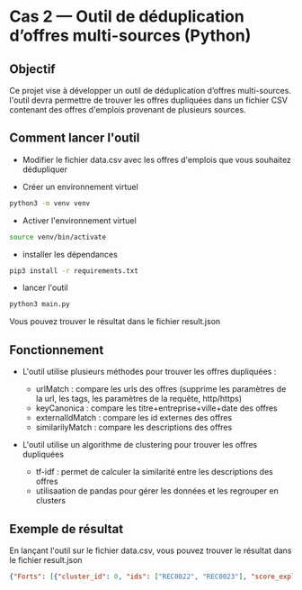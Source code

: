 # Cas 2 — Outil de déduplication d’offres multi-sources (Python)

## Objectif

Ce projet vise à développer un outil de déduplication d’offres multi-sources. l'outil devra permettre de trouver les offres dupliquées dans un fichier CSV contenant des offres d'emplois provenant de plusieurs sources.

## Comment lancer l'outil

- Modifier le fichier data.csv avec les offres d'emplois que vous souhaitez dédupliquer

- Créer un environnement virtuel
```bash
python3 -m venv venv
```

- Activer l'environnement virtuel
```bash
source venv/bin/activate
```

- installer les dépendances
```bash
pip3 install -r requirements.txt
```

- lancer l'outil
```bash
python3 main.py
```

Vous pouvez trouver le résultat dans le fichier result.json

## Fonctionnement

- L'outil utilise plusieurs méthodes pour trouver les offres dupliquées :
    - urlMatch : compare les urls des offres (supprime les paramètres de la url, les tags, les paramètres de la requête, http/https)
    - keyCanonica : compare les titre+entreprise+ville+date des offres
    - externalIdMatch : compare les id externes des offres
    - similarilyMatch : compare les descriptions des offres

- L'outil utilise un algorithme de clustering pour trouver les offres dupliquées
    - tf-idf : permet de calculer la similarité entre les descriptions des offres
    - utilisaation de pandas pour gérer les données et les regrouper en clusters


## Exemple de résultat

En lançant l'outil sur le fichier data.csv, vous pouvez trouver le résultat dans le fichier result.json

```json
{"Forts": [{"cluster_id": 0, "ids": ["REC0022", "REC0023"], "score_explicatif": "url_match"}, {"cluster_id": 1, "ids": ["REC0039", "REC0040"], "score_explicatif": "url_match"}, {"cluster_id": 4, "ids": ["REC0031", "REC0032"], "score_explicatif": "url_match"}, {"cluster_id": 5, "ids": ["REC0020", "REC0021"], "score_explicatif": "url_match"}, {"cluster_id": 7, "ids": ["REC0016", "REC0017"], "score_explicatif": "url_match"}, {"cluster_id": 10, "ids": ["REC0027", "REC0028"], "score_explicatif": "url_match"}, {"cluster_id": 11, "ids": ["REC0047", "REC0048", "REC0049"], "score_explicatif": "url_match"}, {"cluster_id": 12, "ids": ["REC0018", "REC0019"], "score_explicatif": "url_match"}, {"cluster_id": 13, "ids": ["REC0037", "REC0038"], "score_explicatif": "url_match"}, {"cluster_id": 14, "ids": ["REC0024", "REC0025"], "score_explicatif": "url_match"}, {"cluster_id": 15, "ids": ["REC0029", "REC0030"], "score_explicatif": "url_match"}, {"cluster_id": 18, "ids": ["REC0043", "REC0044"], "score_explicatif": "url_match"}, {"cluster_id": 23, "ids": ["REC0045", "REC0046"], "score_explicatif": "url_match"}, {"cluster_id": 24, "ids": ["REC0035", "REC0036"], "score_explicatif": "url_match"}, {"cluster_id": 26, "ids": ["REC0041", "REC0042"], "score_explicatif": "url_match"}, {"cluster_id": 30, "ids": ["REC0033", "REC0034"], "score_explicatif": "url_match"}, {"cluster_id": 3, "ids": ["REC0003", "REC0004", "REC0015"], "score_explicatif": "external_id_match"}, {"cluster_id": 6, "ids": ["REC0006", "REC0011", "REC0013"], "score_explicatif": "external_id_match"}, {"cluster_id": 7, "ids": ["REC0008", "REC0009"], "score_explicatif": "external_id_match"}, {"cluster_id": 10, "ids": ["REC0016", "REC0017"], "score_explicatif": "external_id_match"}, {"cluster_id": 11, "ids": ["REC0018", "REC0019"], "score_explicatif": "external_id_match"}, {"cluster_id": 12, "ids": ["REC0020", "REC0021"], "score_explicatif": "external_id_match"}, {"cluster_id": 13, "ids": ["REC0022", "REC0023"], "score_explicatif": "external_id_match"}, {"cluster_id": 14, "ids": ["REC0024", "REC0025"], "score_explicatif": "external_id_match"}, {"cluster_id": 16, "ids": ["REC0027", "REC0028"], "score_explicatif": "external_id_match"}, {"cluster_id": 17, "ids": ["REC0029", "REC0030"], "score_explicatif": "external_id_match"}, {"cluster_id": 18, "ids": ["REC0031", "REC0032"], "score_explicatif": "external_id_match"}, {"cluster_id": 19, "ids": ["REC0033", "REC0034"], "score_explicatif": "external_id_match"}, {"cluster_id": 20, "ids": ["REC0035", "REC0036"], "score_explicatif": "external_id_match"}, {"cluster_id": 21, "ids": ["REC0037", "REC0038"], "score_explicatif": "external_id_match"}, {"cluster_id": 22, "ids": ["REC0039", "REC0040"], "score_explicatif": "external_id_match"}, {"cluster_id": 23, "ids": ["REC0041", "REC0042"], "score_explicatif": "external_id_match"}, {"cluster_id": 24, "ids": ["REC0043", "REC0044"], "score_explicatif": "external_id_match"}, {"cluster_id": 25, "ids": ["REC0045", "REC0046"], "score_explicatif": "external_id_match"}, {"cluster_id": 26, "ids": ["REC0047", "REC0048", "REC0049"], "score_explicatif": "external_id_match"}], "Probables": [{"cluster_id": 0, "ids": ["REC0006", "REC0008", "REC0009", "REC0011", "REC0013"], "score_explicatif": "similarit\u00e9_description\u22650.85"}, {"cluster_id": 1, "ids": ["REC0031", "REC0032"], "score_explicatif": "similarit\u00e9_description\u22650.85"}, {"cluster_id": 2, "ids": ["REC0020", "REC0021"], "score_explicatif": "similarit\u00e9_description\u22650.85"}, {"cluster_id": 3, "ids": ["REC0043", "REC0044"], "score_explicatif": "similarit\u00e9_description\u22650.85"}, {"cluster_id": 4, "ids": ["REC0047", "REC0048", "REC0049"], "score_explicatif": "similarit\u00e9_description\u22650.85"}, {"cluster_id": 5, "ids": ["REC0041", "REC0042"], "score_explicatif": "similarit\u00e9_description\u22650.85"}, {"cluster_id": 6, "ids": ["REC0039", "REC0040"], "score_explicatif": "similarit\u00e9_description\u22650.85"}, {"cluster_id": 7, "ids": ["REC0029", "REC0030"], "score_explicatif": "similarit\u00e9_description\u22650.85"}, {"cluster_id": 8, "ids": ["REC0033", "REC0034"], "score_explicatif": "similarit\u00e9_description\u22650.85"}, {"cluster_id": 9, "ids": ["REC0024", "REC0025"], "score_explicatif": "similarit\u00e9_description\u22650.85"}, {"cluster_id": 10, "ids": ["REC0022", "REC0023"], "score_explicatif": "similarit\u00e9_description\u22650.85"}, {"cluster_id": 11, "ids": ["REC0027", "REC0028"], "score_explicatif": "similarit\u00e9_description\u22650.85"}, {"cluster_id": 12, "ids": ["REC0016", "REC0017"], "score_explicatif": "similarit\u00e9_description\u22650.85"}, {"cluster_id": 15, "ids": ["REC0035", "REC0036"], "score_explicatif": "similarit\u00e9_description\u22650.85"}, {"cluster_id": 17, "ids": ["REC0005", "REC0007"], "score_explicatif": "similarit\u00e9_description\u22650.85"}, {"cluster_id": 19, "ids": ["REC0018", "REC0019"], "score_explicatif": "similarit\u00e9_description\u22650.85"}, {"cluster_id": 20, "ids": ["REC0037", "REC0038"], "score_explicatif": "similarit\u00e9_description\u22650.85"}, {"cluster_id": 22, "ids": ["REC0045", "REC0046"], "score_explicatif": "similarit\u00e9_description\u22650.85"}, {"cluster_id": 24, "ids": ["REC0003", "REC0004", "REC0015"], "score_explicatif": "similarit\u00e9_description\u22650.85"}]}
```
